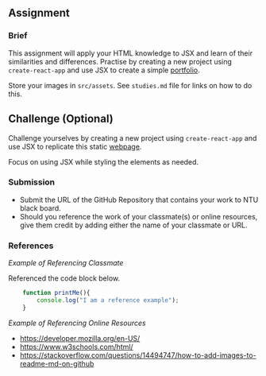 ## Assignment

### Brief

This assignment will apply your HTML knowledge to JSX and learn of their similarities and differences. Practise by creating a new project using `create-react-app` and use JSX to create a simple [portfolio](https://smr6zb.csb.app/).  

Store your images in `src/assets`. See `studies.md` file for links on how to do this.

## Challenge (Optional)

Challenge yourselves by creating a new project using `create-react-app` and use JSX to replicate this static [webpage](https://nicepage.com/website-templates/preview/machinery-parks-for-industrial-48832). 

Focus on using JSX while styling the elements as needed.

### Submission 

- Submit the URL of the GitHub Repository that contains your work to NTU black board.
- Should you reference the work of your classmate(s) or online resources, give them credit by adding either the name of your classmate or URL. 

### References

_Example of Referencing Classmate_

Referenced the code block below.
```js
    function printMe(){
        console.log("I am a reference example");
    }
```

_Example of Referencing Online Resources_

- https://developer.mozilla.org/en-US/
- https://www.w3schools.com/html/
- https://stackoverflow.com/questions/14494747/how-to-add-images-to-readme-md-on-github


